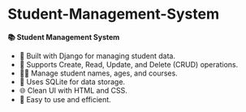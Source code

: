 # Student-Management-System
**📚 Student Management System**    
  - 🚀 Built with Django for managing student data.   
  - 📝 Supports Create, Read, Update, and Delete (CRUD) operations.   
  - 👨‍🎓 Manage student names, ages, and courses.   
  - 💾 Uses SQLite for data storage.   
  - 🌐 Clean UI with HTML and CSS.   
  - 🌟 Easy to use and efficient.
